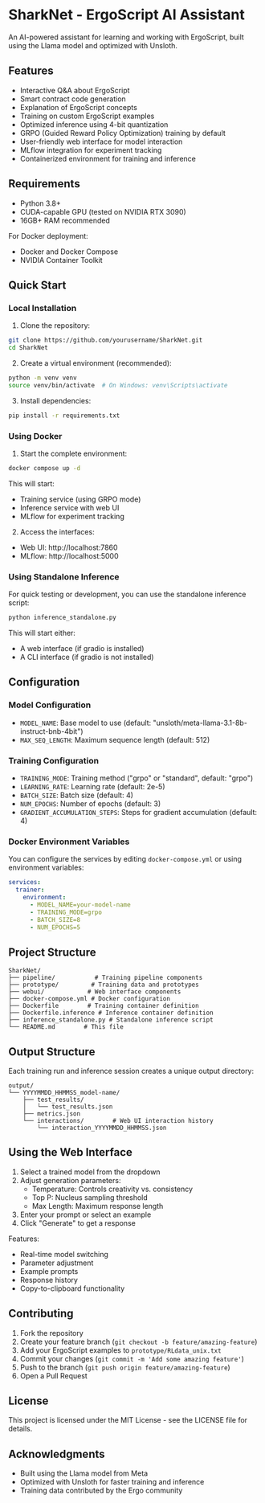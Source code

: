 # SharkNet - ErgoScript AI Assistant

An AI-powered assistant for learning and working with ErgoScript, built using the Llama model and optimized with Unsloth.

## Features

- Interactive Q&A about ErgoScript
- Smart contract code generation
- Explanation of ErgoScript concepts
- Training on custom ErgoScript examples
- Optimized inference using 4-bit quantization
- GRPO (Guided Reward Policy Optimization) training by default
- User-friendly web interface for model interaction
- MLflow integration for experiment tracking
- Containerized environment for training and inference

## Requirements

- Python 3.8+
- CUDA-capable GPU (tested on NVIDIA RTX 3090)
- 16GB+ RAM recommended

For Docker deployment:
- Docker and Docker Compose
- NVIDIA Container Toolkit

## Quick Start

### Local Installation

1. Clone the repository:
```bash
git clone https://github.com/yourusername/SharkNet.git
cd SharkNet
```

2. Create a virtual environment (recommended):
```bash
python -m venv venv
source venv/bin/activate  # On Windows: venv\Scripts\activate
```

3. Install dependencies:
```bash
pip install -r requirements.txt
```

### Using Docker

1. Start the complete environment:
```bash
docker compose up -d
```

This will start:
- Training service (using GRPO mode)
- Inference service with web UI
- MLflow for experiment tracking

2. Access the interfaces:
- Web UI: http://localhost:7860
- MLflow: http://localhost:5000

### Using Standalone Inference

For quick testing or development, you can use the standalone inference script:

```bash
python inference_standalone.py
```

This will start either:
- A web interface (if gradio is installed)
- A CLI interface (if gradio is not installed)

## Configuration

### Model Configuration
- `MODEL_NAME`: Base model to use (default: "unsloth/meta-llama-3.1-8b-instruct-bnb-4bit")
- `MAX_SEQ_LENGTH`: Maximum sequence length (default: 512)

### Training Configuration
- `TRAINING_MODE`: Training method ("grpo" or "standard", default: "grpo")
- `LEARNING_RATE`: Learning rate (default: 2e-5)
- `BATCH_SIZE`: Batch size (default: 4)
- `NUM_EPOCHS`: Number of epochs (default: 3)
- `GRADIENT_ACCUMULATION_STEPS`: Steps for gradient accumulation (default: 4)

### Docker Environment Variables
You can configure the services by editing `docker-compose.yml` or using environment variables:

```yaml
services:
  trainer:
    environment:
      - MODEL_NAME=your-model-name
      - TRAINING_MODE=grpo
      - BATCH_SIZE=8
      - NUM_EPOCHS=5
```

## Project Structure

```
SharkNet/
├── pipeline/           # Training pipeline components
├── prototype/         # Training data and prototypes
├── webui/            # Web interface components
├── docker-compose.yml # Docker configuration
├── Dockerfile        # Training container definition
├── Dockerfile.inference # Inference container definition
├── inference_standalone.py # Standalone inference script
└── README.md        # This file
```

## Output Structure

Each training run and inference session creates a unique output directory:
```
output/
└── YYYYMMDD_HHMMSS_model-name/
    ├── test_results/
    │   └── test_results.json
    ├── metrics.json
    └── interactions/        # Web UI interaction history
        └── interaction_YYYYMMDD_HHMMSS.json
```

## Using the Web Interface

1. Select a trained model from the dropdown
2. Adjust generation parameters:
   - Temperature: Controls creativity vs. consistency
   - Top P: Nucleus sampling threshold
   - Max Length: Maximum response length
3. Enter your prompt or select an example
4. Click "Generate" to get a response

Features:
- Real-time model switching
- Parameter adjustment
- Example prompts
- Response history
- Copy-to-clipboard functionality

## Contributing

1. Fork the repository
2. Create your feature branch (`git checkout -b feature/amazing-feature`)
3. Add your ErgoScript examples to `prototype/RLdata_unix.txt`
4. Commit your changes (`git commit -m 'Add some amazing feature'`)
5. Push to the branch (`git push origin feature/amazing-feature`)
6. Open a Pull Request

## License

This project is licensed under the MIT License - see the LICENSE file for details.

## Acknowledgments

- Built using the Llama model from Meta
- Optimized with Unsloth for faster training and inference
- Training data contributed by the Ergo community
